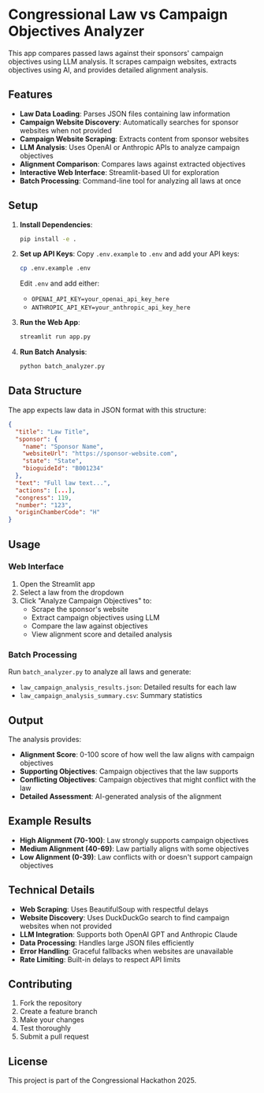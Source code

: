# Congressional Law vs Campaign Objectives Analyzer

This app compares passed laws against their sponsors' campaign objectives using LLM analysis. It scrapes campaign websites, extracts objectives using AI, and provides detailed alignment analysis.

## Features

- **Law Data Loading**: Parses JSON files containing law information
- **Campaign Website Discovery**: Automatically searches for sponsor websites when not provided
- **Campaign Website Scraping**: Extracts content from sponsor websites
- **LLM Analysis**: Uses OpenAI or Anthropic APIs to analyze campaign objectives
- **Alignment Comparison**: Compares laws against extracted objectives
- **Interactive Web Interface**: Streamlit-based UI for exploration
- **Batch Processing**: Command-line tool for analyzing all laws at once

## Setup

1. **Install Dependencies**:

   ```bash
   pip install -e .
   ```

2. **Set up API Keys**:
   Copy `.env.example` to `.env` and add your API keys:

   ```bash
   cp .env.example .env
   ```

   Edit `.env` and add either:

   - `OPENAI_API_KEY=your_openai_api_key_here`
   - `ANTHROPIC_API_KEY=your_anthropic_api_key_here`

3. **Run the Web App**:

   ```bash
   streamlit run app.py
   ```

4. **Run Batch Analysis**:
   ```bash
   python batch_analyzer.py
   ```

## Data Structure

The app expects law data in JSON format with this structure:

```json
{
  "title": "Law Title",
  "sponsor": {
    "name": "Sponsor Name",
    "websiteUrl": "https://sponsor-website.com",
    "state": "State",
    "bioguideId": "B001234"
  },
  "text": "Full law text...",
  "actions": [...],
  "congress": 119,
  "number": "123",
  "originChamberCode": "H"
}
```

## Usage

### Web Interface

1. Open the Streamlit app
2. Select a law from the dropdown
3. Click "Analyze Campaign Objectives" to:
   - Scrape the sponsor's website
   - Extract campaign objectives using LLM
   - Compare the law against objectives
   - View alignment score and detailed analysis

### Batch Processing

Run `batch_analyzer.py` to analyze all laws and generate:

- `law_campaign_analysis_results.json`: Detailed results for each law
- `law_campaign_analysis_summary.csv`: Summary statistics

## Output

The analysis provides:

- **Alignment Score**: 0-100 score of how well the law aligns with campaign objectives
- **Supporting Objectives**: Campaign objectives that the law supports
- **Conflicting Objectives**: Campaign objectives that might conflict with the law
- **Detailed Assessment**: AI-generated analysis of the alignment

## Example Results

- **High Alignment (70-100)**: Law strongly supports campaign objectives
- **Medium Alignment (40-69)**: Law partially aligns with some objectives
- **Low Alignment (0-39)**: Law conflicts with or doesn't support campaign objectives

## Technical Details

- **Web Scraping**: Uses BeautifulSoup with respectful delays
- **Website Discovery**: Uses DuckDuckGo search to find campaign websites when not provided
- **LLM Integration**: Supports both OpenAI GPT and Anthropic Claude
- **Data Processing**: Handles large JSON files efficiently
- **Error Handling**: Graceful fallbacks when websites are unavailable
- **Rate Limiting**: Built-in delays to respect API limits

## Contributing

1. Fork the repository
2. Create a feature branch
3. Make your changes
4. Test thoroughly
5. Submit a pull request

## License

This project is part of the Congressional Hackathon 2025.
